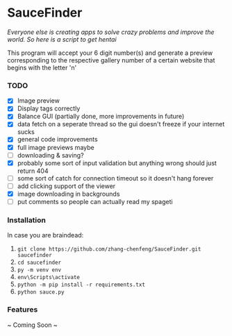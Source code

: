 # SauceFinder
*Everyone else is creating apps to solve crazy problems and improve the world. So here is a script to get hentai*

This program will accept your 6 digit number(s) and generate a preview corresponding to the respective gallery number of a certain website that begins with the letter 'n'


### TODO
- [x] Image preview
- [x] Display tags correctly
- [x] Balance GUI (partially done, more improvements in future)
- [x] data fetch on a seperate thread so the gui doesn't freeze if your internet sucks
- [x] general code improvements
- [x] full image previews maybe
- [ ] downloading & saving?
- [x] probably some sort of input validation but anything wrong should just return 404
- [ ] some sort of catch for connection timeout so it doesn't hang forever
- [ ] add clicking support of the viewer
- [x] image downloading in backgrounds
- [ ] put comments so people can actually read my spageti

### Installation
In case you are braindead:
1. `git clone https://github.com/zhang-chenfeng/SauceFinder.git saucefinder`
2. `cd saucefinder`
3. `py -m venv env`
4. `env\Scripts\activate`
5. `python -m pip install -r requirements.txt`
6. `python sauce.py`

### Features
~ Coming Soon ~
